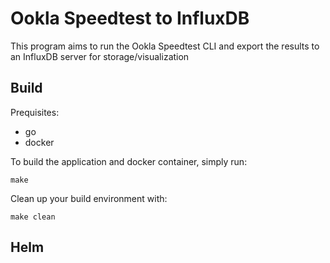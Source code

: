 # Ookla Speedtest to InfluxDB

This program aims to run the Ookla Speedtest CLI and export the results to an InfluxDB server for storage/visualization

## Build

Prequisites:
- go
- docker


To build the application and docker container, simply run:
```
make
```

Clean up your build environment with: 
```
make clean
```

## Helm  
